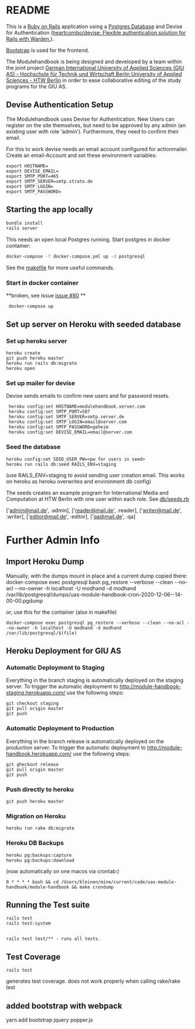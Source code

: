 # README

This is a [Ruby on Rails](https://rubyonrails.org) application using a
[Postgres Database](https://www.postgresql.org) and Devise for Authentication
([heartcombo/devise: Flexible authentication solution for Rails with Warden.](https://github.com/heartcombo/devise)).

[Bootstrap](https://getbootstrap.com) is used for the frontend.

The Modulehandbook is being designed and developed by a team within the joint project
[German International University of Applied Sciences (GIU AS) - Hochschule für Technik und Wirtschaft Berlin University of Applied Sciences - HTW Berlin](https://www.htw-berlin.de/forschung/online-forschungskatalog/projekte/projekt/?eid=2839)
in order to ease collaborative editing of the study programs for the GIU AS.

## Devise Authentication Setup

The Modulehandbook uses Devise for Authentication. New Users can register
on the site themselves, but need to be approved by any admin (an existing user
with role 'admin'). Furthermore, they need to confirm their email.

For this to work devise needs an email account configured for actionmailer.
Create an email-Account and set these environment variables:

```
export HOSTNAME=
export DEVISE_EMAIL=
export SMTP_PORT=465
export SMTP_SERVER=smtp.strato.de
export SMTP_LOGIN=
export SMTP_PASSWORD=
```


## Starting the app locally

```bash
bundle install
rails server
```
This needs an open local Postgres running.
Start postgres in docker container:
```bash
docker-compose -f docker-compose.yml up -d postgresql
```

See the [makefile](./makefile) for more useful commands.

### Start in docker container
**broken, see issue [issue #80](https://github.com/modulehandbook/modulehandbook/issues/80) **

     docker-compose up

## Set up server on Heroku with seeded database

### Set up heroku server

```
heroku create
git push heroku master
heroku run rails db:migrate
heroku open

```

### Set up mailer for devise
Devise sends emails to confirm new users and for password resets.


```
 heroku config:set HOSTNAME=modulehandbook.server.com
 heroku config:set SMTP_PORT=587
 heroku config:set SMTP_SERVER=smtp.server.de
 heroku config:set SMTP_LOGIN=email@server.com
 heroku config:set SMTP_PASSWORD=geheim
 heroku config:set DEVISE_EMAIL=email@server.com
```

### Seed the database

```
heroku config:set SEED_USER_PW=<pw for users in seed>
heroku run rails db:seed RAILS_ENV=staging
```

(use RAILS_ENV=staging to avoid sending user creation email. This works on
heroku as heroku overwrites and environment db config)

The seeds creates an example program for International Media and Computation at
HTW Berlin with one user within each role. See [db/seeds.rb](db/seeds.rb)

   ['admin@mail.de', :admin],
   ['reader@mail.de', :reader],
   ['writer@mail.de', :writer],
   ['editor@mail.de', :editor],
   ['qa@mail.de', :qa]

# Further Admin Info

## Import Heroku Dump

Manually, with the dumps mount in place and a current dump copied there:
  docker-compose exec postgresql bash
  pg_restore --verbose --clean --no-acl --no-owner -h localhost -U modhand -d modhand /var/lib/postgresql/dumps/uas-module-handbook-cron-2020-12-06--14-00-00.pgdump

or, use this for the container (also in makefile)

    docker-compose exec postgresql pg_restore --verbose --clean --no-acl --no-owner -h localhost -U modhand -d modhand /var/lib/postgresql/$(file)

## Heroku Deployment for GIU AS

### Automatic Deployment to Staging

Everything in the branch staging is automatically deployed on the staging server. To trigger the automatic deployment to http://module-handbook-staging.herokuapp.com/ use the following steps:

    git checkout staging
    git pull origin master
    git push


### Automatic Deployment to Production

Everything in the branch release is automatically deployed on the production server. To trigger the automatic deployment to http://module-handbook.herokuapp.com/ use the following steps:

    git gheckout release
    git pull origin master
    git push

### Push directly to heroku

    git push heroku master

### Migration on Heroku

    heroku run rake db:migrate


### Heroku DB Backups

    heroku pg:backups:capture
    heroku pg:backups:download

(now automatically on one macos via crontab:)

    0 * * * * bash && cd /Users/kleinen/mine/current/code/uas-module-handbook/module-handbook && make crondump

## Running the Test suite

    rails test
    rails test:system


    rails test test/** - runs all tests.

## Test Coverage

    rails test

generates test coverage. does not work properly when calling rake/rake test

## added bootstrap with webpack
yarn add bootstrap jquery popper.js
